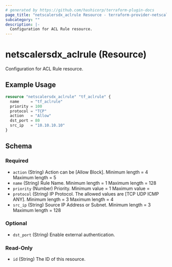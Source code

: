 ```yaml
---
# generated by https://github.com/hashicorp/terraform-plugin-docs
page_title: "netscalersdx_aclrule Resource - terraform-provider-netscalersdx"
subcategory: ""
description: |-
  Configuration for ACL Rule resource.
---
```


# netscalersdx_aclrule (Resource)

Configuration for ACL Rule resource.

## Example Usage

```terraform
resource "netscalersdx_aclrule" "tf_aclrule" {
  name     = "tf_aclrule"
  priority = 100
  protocol = "TCP"
  action   = "Allow"
  dst_port = 80
  src_ip   = "10.10.10.10"
}
```

<!-- schema generated by tfplugindocs -->
## Schema

### Required

- `action` (String) Action can be [Allow Block]. Minimum length =  4 Maximum length =  5
- `name` (String) Rule Name. Minimum length =  1 Maximum length =  128
- `priority` (Number) Priority. Minimum value =  1 Maximum value =
- `protocol` (String) IP Protocol. The allowed values are [TCP UDP ICMP ANY]. Minimum length =  3 Maximum length =  4
- `src_ip` (String) Source IP Address or Subnet. Minimum length =  3 Maximum length =  128

### Optional

- `dst_port` (String) Enable external authentication.

### Read-Only

- `id` (String) The ID of this resource.
